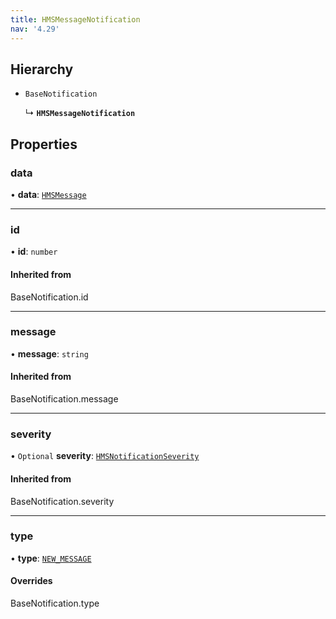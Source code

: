 ```yaml
---
title: HMSMessageNotification
nav: '4.29'
---
```


## Hierarchy

- `BaseNotification`

  ↳ **`HMSMessageNotification`**

## Properties

### data

• **data**: [`HMSMessage`](/api-reference/javascript/v2/interfaces/HMSMessage)

---

### id

• **id**: `number`

#### Inherited from

BaseNotification.id

---

### message

• **message**: `string`

#### Inherited from

BaseNotification.message

---

### severity

• `Optional` **severity**: [`HMSNotificationSeverity`](/api-reference/javascript/v2/enums/HMSNotificationSeverity)

#### Inherited from

BaseNotification.severity

---

### type

• **type**: [`NEW_MESSAGE`](/api-reference/javascript/v2/enums/HMSNotificationTypes#new_message)

#### Overrides

BaseNotification.type

